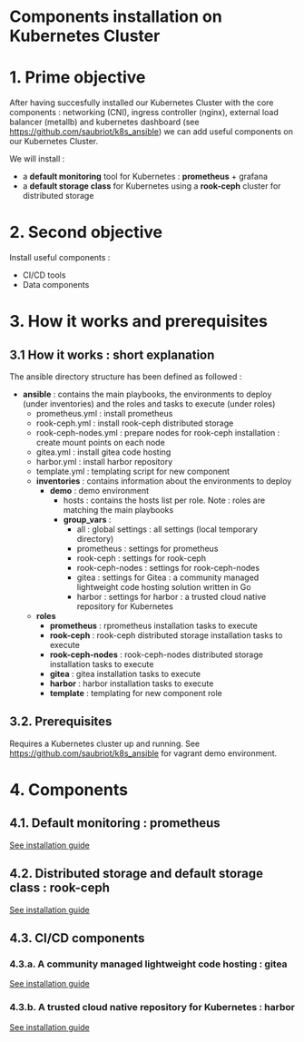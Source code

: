 # Components installation on Kubernetes Cluster

# 1. Prime objective
After having succesfully installed our Kubernetes Cluster with the core components : networking (CNI), ingress controller (nginx), external load balancer (metallb) and kubernetes dashboard (see https://github.com/saubriot/k8s_ansible) we can add useful components on our Kubernetes Cluster.

We will install :
- a **default monitoring** tool for Kubernetes : **prometheus** + grafana
- a **default storage class** for Kubernetes using a **rook-ceph** cluster for distributed storage

# 2. Second objective
Install useful components :
- CI/CD tools
- Data components

# 3. How it works and prerequisites
## 3.1 How it works : short explanation 
The ansible directory structure has been defined as followed :
- **ansible** : contains the main playbooks, the environments to deploy (under inventories) and the roles and tasks to execute (under roles) 
  - prometheus.yml : install prometheus
  - rook-ceph.yml : install rook-ceph distributed storage
  - rook-ceph-nodes.yml : prepare nodes for rook-ceph installation : create mount points on each node
  - gitea.yml : install gitea code hosting
  - harbor.yml : install harbor repository
  - template.yml : templating script for new component
  - **inventories** : contains information about the environments to deploy
    - **demo** : demo environment
      - hosts : contains the hosts list per role. Note : roles are matching the main playbooks
      - **group_vars** :
        - all : global settings : all settings (local temporary directory)
        - prometheus : settings for prometheus
        - rook-ceph : settings for rook-ceph        
        - rook-ceph-nodes : settings for rook-ceph-nodes
        - gitea : settings for Gitea : a community managed lightweight code hosting solution written in Go
        - harbor : settings for harbor : a trusted cloud native repository for Kubernetes        
  - **roles**
    - **prometheus** : rprometheus installation tasks to execute
    - **rook-ceph** : rook-ceph distributed storage installation tasks to execute
    - **rook-ceph-nodes** : rook-ceph-nodes distributed storage installation tasks to execute
    - **gitea** : gitea installation tasks to execute
    - **harbor** : harbor installation tasks to execute 
    - **template** : templating for new component role

## 3.2. Prerequisites 
Requires a Kubernetes cluster up and running.
See https://github.com/saubriot/k8s_ansible for vagrant demo environment.

# 4. Components
## 4.1. Default monitoring : prometheus

[See installation guide](README-prometheus.md)

## 4.2. Distributed storage and default storage class : rook-ceph

[See installation guide](README-rook-ceph.md)

## 4.3. CI/CD components
### 4.3.a. A community managed lightweight code hosting : gitea

[See installation guide](README-gitea.md)

### 4.3.b. A trusted cloud native repository for Kubernetes : harbor

[See installation guide](README-harbor.md)

